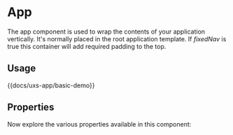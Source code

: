 # App

The app component is used to wrap the contents of your application vertically. It's normally placed in the root application template. If  _fixedNav_ is true this container will add required padding to the top.

## Usage

{{docs/uxs-app/basic-demo}}

## Properties

Now explore the various properties available in this component:

<!-- <table class="docs-args-table">
  <tbody>
    {{!-- <tr>
      <td>title</td>
      <td>{{input placeholder="App Title" value=title}}</td>
      <td><em>String</em></td>
    </tr> --}}
    <tr>
      <td>fixedNav</td>
      <td>{{docs-toggle value=fixedNav}}</td>
      <td><em>Boolean</em></td>
    </tr>
  </tbody>
</table> -->
